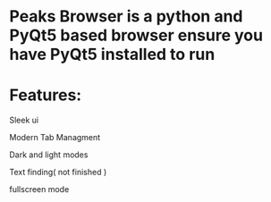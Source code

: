 <h1>Peaks Browser is a python and PyQt5 based browser ensure you have PyQt5 installed to run</h1>

<h1>Features:</h1>

Sleek ui

Modern Tab Managment

Dark and light modes

Text finding( not finished )

fullscreen mode
